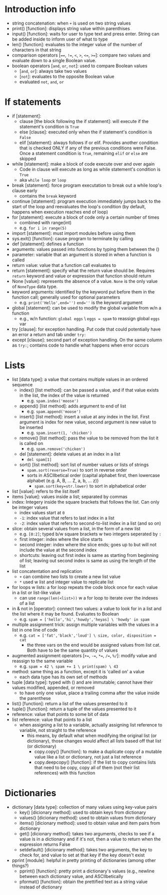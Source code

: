# Introduction info
- string concatenation: when `+` is used on two string values 
- print() [function]: displays string value within parenthises 
- input() [function]: waits for user to type text and press enter. String can be added inside to inform user of what to type
- len() [function]: evaluates to the integer value of the number of characters in that string
- comparison operators [`==`, `!=`, `<`, `>`, `<=`, `>=`]: compare two values and evaluate down to a single Boolean value. 
- boolean operators [`and`, `or`, `not`]: used to compare Boolean values
    - [`and`, `or`]: always take two values
    - [`not`]: evaluates to the opposite Boolean value
    - evaluated `not`, `and`, `or`

# If statements 
- if [statement]: 
    - clause [the block following the if statement]: will execute if the statement's condition is `True`
    - else [clause]: executed only when the if statement's condition is `False`
    - elif [statement]: always follows if or elif. Provides another condition that is checked ONLY if any of the previous conditions were False. Once a statement condition is `True`, remaining `elif` or `else` are skipped 
- while [statement]: make a block of code execute over and over again
    - Code in clause will execute as long as while statement's condition is `True`
    - aka `while loop` or `loop`
- break [statement]: force program executation to break out a while loop's clause early
    - contains the `break` keyword 
- continue [statement]: program execution immediately jumps back to the start of the loop and reevaluates the loop's condition (by default, happens when execution reaches end of loop)
- for [statement]: execute a block of code only a certain number of times
    - combined with range(int) 
    - e.g. `for i in range(5)`
- import [statement]: must import modules before using them
- sys.exit() [function]: cause program to terminate by calling
- def [statement]: defines a function
- arguments: values passed into functions by typing them between the ()
- parameter: variable that an argument is stored in when a function is called
- return value: value that a function call evaluates to
- return [statement]: specify what the return value should be. Requires `return` keyword and value or expression that function should return
- None [value]: represents the absence of a value. `None` is the only value of `NoneType` data type. 
- keyword arguments: identified by the keyword put before them in the function call; generally used for optional parameters
    - e.g. `print('Hello',end='')` `end=''` is the keyword argument 
- global [statement]: can be used to modify the global variable from w/n a function
    - e.g., w/n function: `global eggs` \ `eggs = spam` to reassign global `eggs` var
- try [clause]: for exception handling. Put code that could potentially have an error a return and tab under `try:`
- except [clause]: second part of exception handling. On the same column as `try:`; contains code to handle what happens when error occurs 

# Lists 
- list [data type]: a value that contains multiple values in an ordered sequence
    - index() [list method]: can be passed a value, and if that value exists in the list, the index of the value is returned
        - e.g. `spam.index('moose')`
    - append() [list method]: adds argument to end of list
        - e.g. `spam.append('moose')`
    - insert() [list method]: insert a value at any index in the list. First argument is index for new value, second argument is new value to be inserted
        - e.g. `spam.insert(1, 'chicken')`
    - remove() [list method]: pass the value to be removed from the list it is called on
        - e.g. `spam.remove('chicken')`
    - del [statement]: delete values at an index in a list
        - `del spam[1]`
    - sort() [list method]: sort list of number values or lists of strings
        - `spam.sort(reverse=True)` to sort in reverse order
        - sorts in ASCIIbetical order (capital alphabet first, then lowercase alphabet (e.g. A, B, ... Z, a, b, ... z))
            - `spam.sort(key=str.lower)` to sort in alphabetical order
- list [value]: refers to the list itself 
- items [value]: values inside a list; separated by commas 
- index: Integery inside the square brackets that follows the list. Can only be integer values
    - index values start at `0`
    - `-1`: index value that refers to last index in a list
    - `-2`: index value that refers to second-to-list index in a list (and so on)
- slice: obtain several values from a list, in the form of a new list
    - e.g. `[0:2]`; typed b/w square brackets w two integers seperated by `:`
    - first integer: index where the slice starts
    - second integer: index where the slice ends; goes up to but will not include the value at the second index
    - shortcuts: leaving out first index is same as starting from beginning of list; leaving out second index is same as using the length of the list
- list concatentation and replication
    - `+` can combine two lists to create a new list value
    - `*` used w list and integer value to replicate list 
- for loops w lists: a for loop repeats the code block once for each value in a list or list-like value
    - can use `range(len(<list>))` w a for loop to iterate over the indexes of a list 
- in & not in [operator]: connect two values: a value to look for in a list and the list where it may be found. Evaluates to Boolean
    - e.g. `spam = ['hello','hi','howdy','heyas] \ 'howdy' in spam`
- multiple assignment trick: assign multiple variables with the values in a list in one line of code
    - e.g. `cat = ['fat','black','loud'] \ size, color, disposition = cat`
        - the three vars on the end would be assigned values from list cat. Both have to be the same quantity of values 
- augmented assignment operators [`+=`, `-=`, `*=`, `/=`, `%/`]: modify value and reassign to the same variable
    - e.g. `spam = 42 \ spam += 1 \ print(spam) \ 43`
- method: same thing as a function, except it is 'called on' a value
    - each data type has its own set of methods 
- tuple [data type]: typed with () and are immutable; cannot have their values modified, appended, or removed
    - to have only one value, place a trailing comma after the value inside the parenthese
- list() [function]: return a list of the values presented to it
- tuple() [function]: return a tuple of the values presented to it 
- reference: value that points to some bit of data
- list reference: value that points to a list
    - when assigning a list to a variable, actually assigning list reference to variable, not straight to the reference 
        - this means, by default what when modifying the original list (or dictionary), those changes would affect all lists based off that list (or dictionary)
            - copy.copy() [function]: to make a duplicate copy of a mutable value like a list or dictionary, not just a list reference
            - copy.deepcopy() [function]: if the list to copy contains lists that need to be copy, copy all of them (not their list references) with this function

# Dictionaries 
- dictionary [data type]: collection of many values using key-value pairs
    - key() [dicionary method]: used to obtain keys from dictionary
    - values() [dicionary method]: used to obtain values from dictionary
    - items() [dicionary method]: used to obtain value and item pairs from dictionary 
    - get() [dicionary method]: takes two arguments, checks to see if a value is in a dictionary and if it's not, then a value to return when the expression returns False
    - setdefault() [dicionary method]: takes two arguments, the key to check for, and value to set at that key if the key doesn't exist
- pprint [module]: helpful in pretty printing of dictionaries (among other things?)
    - pprint() [function]: pretty print a dictionary's values (e.g., newline between each dictionary value, and ASCIIbetically
    - pformat() [function]: obtain the prettified text as a string value instead of dictionary